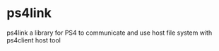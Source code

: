 # ps4link
 ps4link a library for PS4 to communicate and use host file system with ps4client host tool 
